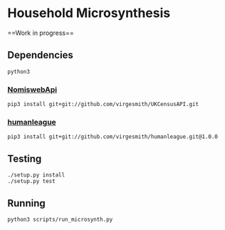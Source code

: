 # Household Microsynthesis

==Work in progress==

## Dependencies

`python3`

### [NomiswebApi](https://github.com/virgesmith/UKCensusAPI)
```
pip3 install git+git://github.com/virgesmith/UKCensusAPI.git
```
### [humanleague](https://github.com/virgesmith/humanleague)
```
pip3 install git+git://github.com/virgesmith/humanleague.git@1.0.0
```

## Testing
```
./setup.py install
./setup.py test
```

## Running

```
python3 scripts/run_microsynth.py
```
